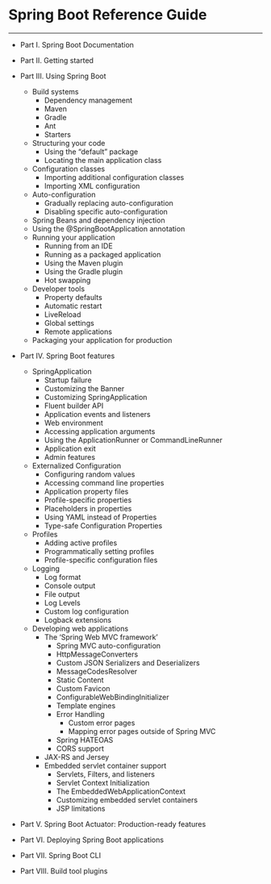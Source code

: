 
# Spring Boot Reference Guide

----

-  Part I. Spring Boot Documentation
-  Part II. Getting started
-  Part III. Using Spring Boot
    - Build systems
        -  Dependency management
        -  Maven
        -  Gradle
        -  Ant
        -  Starters
    - Structuring your code
        - Using the “default” package
        - Locating the main application class
    - Configuration classes
        - Importing additional configuration classes
        - Importing XML configuration
    - Auto-configuration
        - Gradually replacing auto-configuration
        - Disabling specific auto-configuration
    - Spring Beans and dependency injection
    - Using the @SpringBootApplication annotation
    - Running your application
        - Running from an IDE
        - Running as a packaged application
        - Using the Maven plugin
        - Using the Gradle plugin
        - Hot swapping
    - Developer tools
        - Property defaults
        - Automatic restart
        - LiveReload
        - Global settings
        - Remote applications
    - Packaging your application for production
-  Part IV. Spring Boot features
    -  SpringApplication
        - Startup failure
        - Customizing the Banner
        - Customizing SpringApplication
        - Fluent builder API
        - Application events and listeners
        - Web environment
        - Accessing application arguments
        - Using the ApplicationRunner or CommandLineRunner
        - Application exit
        - Admin features
    - Externalized Configuration
        - Configuring random values
        - Accessing command line properties
        - Application property files
        - Profile-specific properties
        - Placeholders in properties
        - Using YAML instead of Properties
        - Type-safe Configuration Properties
    - Profiles
        - Adding active profiles
        - Programmatically setting profiles
        - Profile-specific configuration files
    - Logging
        - Log format
        - Console output
        - File output
        - Log Levels
        - Custom log configuration
        - Logback extensions
    - Developing web applications
        - The ‘Spring Web MVC framework’
            - Spring MVC auto-configuration
            - HttpMessageConverters
            - Custom JSON Serializers and Deserializers
            - MessageCodesResolver
            - Static Content
            - Custom Favicon
            - ConfigurableWebBindingInitializer
            - Template engines
            - Error Handling
                - Custom error pages
                - Mapping error pages outside of Spring MVC
            - Spring HATEOAS
            - CORS support
        - JAX-RS and Jersey
        - Embedded servlet container support
            - Servlets, Filters, and listeners
            - Servlet Context Initialization
            - The EmbeddedWebApplicationContext
            - Customizing embedded servlet containers
            - JSP limitations       
-  Part V. Spring Boot Actuator: Production-ready features

-  Part VI. Deploying Spring Boot applications

-  Part VII. Spring Boot CLI

-  Part VIII. Build tool plugins